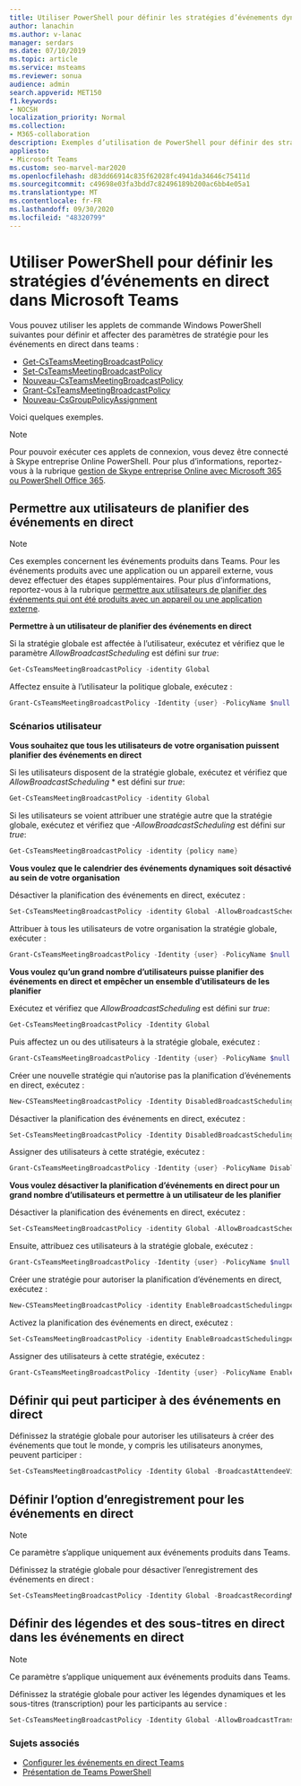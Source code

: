 ```yaml
---
title: Utiliser PowerShell pour définir les stratégies d’événements dynamiques
author: lanachin
ms.author: v-lanac
manager: serdars
ms.date: 07/10/2019
ms.topic: article
ms.service: msteams
ms.reviewer: sonua
audience: admin
search.appverid: MET150
f1.keywords:
- NOCSH
localization_priority: Normal
ms.collection:
- M365-collaboration
description: Exemples d’utilisation de PowerShell pour définir des stratégies dans teams pour contrôler les personnes qui peuvent contenir des événements en direct au sein de votre organisation et les fonctionnalités disponibles dans les événements.
appliesto:
- Microsoft Teams
ms.custom: seo-marvel-mar2020
ms.openlocfilehash: d83dd66914c835f62028fc4941da34646c75411d
ms.sourcegitcommit: c49698e03fa3bdd7c82496189b200ac6bb4e05a1
ms.translationtype: MT
ms.contentlocale: fr-FR
ms.lasthandoff: 09/30/2020
ms.locfileid: "48320799"
---
```

# <a name="use-powershell-to-set-live-events-policies-in-microsoft-teams"></a>Utiliser PowerShell pour définir les stratégies d’événements en direct dans Microsoft Teams

Vous pouvez utiliser les applets de commande Windows PowerShell suivantes pour définir et affecter des paramètres de stratégie pour les événements en direct dans teams : 
- [Get-CsTeamsMeetingBroadcastPolicy](https://docs.microsoft.com/powershell/module/skype/get-csteamsmeetingbroadcastpolicy?view=skype-ps)
- [Set-CsTeamsMeetingBroadcastPolicy](https://docs.microsoft.com/powershell/module/skype/set-csteamsmeetingbroadcastpolicy?view=skype-ps)
- [Nouveau-CsTeamsMeetingBroadcastPolicy](https://docs.microsoft.com/powershell/module/skype/get-csteamsmeetingbroadcastpolicy?view=skype-ps)
- [Grant-CsTeamsMeetingBroadcastPolicy](https://docs.microsoft.com/powershell/module/skype/grant-csteamsmeetingbroadcastpolicy?view=skype-ps)
- [Nouveau-CsGroupPolicyAssignment](https://docs.microsoft.com/powershell/module/teams/new-csgrouppolicyassignment?view=teams-ps)

Voici quelques exemples.

> [!NOTE]
> Pour pouvoir exécuter ces applets de connexion, vous devez être connecté à Skype entreprise Online PowerShell. Pour plus d’informations, reportez-vous à la rubrique [gestion de Skype entreprise Online avec Microsoft 365 ou PowerShell Office 365](https://docs.microsoft.com/office365/enterprise/powershell/manage-skype-for-business-online-with-office-365-powershell).

## <a name="allow-users-to-schedule-live-events"></a>Permettre aux utilisateurs de planifier des événements en direct 

> [!NOTE]
> Ces exemples concernent les événements produits dans Teams. Pour les événements produits avec une application ou un appareil externe, vous devez effectuer des étapes supplémentaires. Pour plus d’informations, reportez-vous à la rubrique [permettre aux utilisateurs de planifier des événements qui ont été produits avec un appareil ou une application externe](set-up-for-teams-live-events.md#enable-users-to-schedule-events-that-were-produced-with-an-external-app-or-device).

**Permettre à un utilisateur de planifier des événements en direct**

Si la stratégie globale est affectée à l’utilisateur, exécutez et vérifiez que le paramètre *AllowBroadcastScheduling* est défini sur *true*:
```PowerShell
Get-CsTeamsMeetingBroadcastPolicy -identity Global
```
Affectez ensuite à l’utilisateur la politique globale, exécutez :
```PowerShell
Grant-CsTeamsMeetingBroadcastPolicy -Identity {user} -PolicyName $null -Verbose
```

### <a name="user-scenarios"></a>Scénarios utilisateur
**Vous souhaitez que tous les utilisateurs de votre organisation puissent planifier des événements en direct**

Si les utilisateurs disposent de la stratégie globale, exécutez et vérifiez que *AllowBroadcastScheduling* * est défini sur *true*:
```PowerShell
Get-CsTeamsMeetingBroadcastPolicy -identity Global
```
Si les utilisateurs se voient attribuer une stratégie autre que la stratégie globale, exécutez et vérifiez que *-AllowBroadcastScheduling* est défini sur *true*:
```PowerShell
Get-CsTeamsMeetingBroadcastPolicy -identity {policy name}
```
**Vous voulez que le calendrier des événements dynamiques soit désactivé au sein de votre organisation**

Désactiver la planification des événements en direct, exécutez :
```PowerShell
Set-CsTeamsMeetingBroadcastPolicy -identity Global -AllowBroadcastScheduling $false
```
Attribuer à tous les utilisateurs de votre organisation la stratégie globale, exécuter :
```PowerShell
Grant-CsTeamsMeetingBroadcastPolicy -Identity {user} -PolicyName $null -Verbose
```

**Vous voulez qu’un grand nombre d’utilisateurs puisse planifier des événements en direct et empêcher un ensemble d’utilisateurs de les planifier**

Exécutez et vérifiez que *AllowBroadcastScheduling* est défini sur *true*:
```PowerShell
Get-CsTeamsMeetingBroadcastPolicy -Identity Global
```
Puis affectez un ou des utilisateurs à la stratégie globale, exécutez :
```PowerShell
Grant-CsTeamsMeetingBroadcastPolicy -Identity {user} -PolicyName $null -Verbose
```

Créer une nouvelle stratégie qui n’autorise pas la planification d’événements en direct, exécutez :
```PowerShell
New-CSTeamsMeetingBroadcastPolicy -Identity DisabledBroadcastSchedulingPolicy
```
Désactiver la planification des événements en direct, exécutez :
```PowerShell
Set-CsTeamsMeetingBroadcastPolicy -Identity DisabledBroadcastSchedulingPolicy -AllowBroadcastScheduling $false
```
Assigner des utilisateurs à cette stratégie, exécutez :
```PowerShell
Grant-CsTeamsMeetingBroadcastPolicy -Identity {user} -PolicyName DisabledBroadcastSchedulingPolicy -Verbose
```
**Vous voulez désactiver la planification d’événements en direct pour un grand nombre d’utilisateurs et permettre à un utilisateur de les planifier**

Désactiver la planification des événements en direct, exécutez :
```PowerShell
Set-CsTeamsMeetingBroadcastPolicy -identity Global -AllowBroadcastScheduling $false
```
Ensuite, attribuez ces utilisateurs à la stratégie globale, exécutez :
```PowerShell
Grant-CsTeamsMeetingBroadcastPolicy -Identity {user} -PolicyName $null -Verbose
```
Créer une stratégie pour autoriser la planification d’événements en direct, exécutez :
```PowerShell
New-CSTeamsMeetingBroadcastPolicy -identity EnableBroadcastSchedulingpolicy
```
Activez la planification des événements en direct, exécutez :
```PowerShell
Set-CsTeamsMeetingBroadcastPolicy -identity EnableBroadcastSchedulingpolicy -AllowBroadcastScheduling $true
```
Assigner des utilisateurs à cette stratégie, exécutez :
```PowerShell
Grant-CsTeamsMeetingBroadcastPolicy -Identity {user} -PolicyName EnableBroadcastSchedulingpolicy -Verbose
```
## <a name="set-who-can-join-live-events"></a>Définir qui peut participer à des événements en direct
 
Définissez la stratégie globale pour autoriser les utilisateurs à créer des événements que tout le monde, y compris les utilisateurs anonymes, peuvent participer :
```PowerShell
Set-CsTeamsMeetingBroadcastPolicy -Identity Global -BroadcastAttendeeVisibility Everyone  
```
## <a name="set-the-recording-option-for-live-events"></a>Définir l’option d’enregistrement pour les événements en direct
> [!NOTE]
> Ce paramètre s’applique uniquement aux événements produits dans Teams.

Définissez la stratégie globale pour désactiver l’enregistrement des événements en direct :
```PowerShell
Set-CsTeamsMeetingBroadcastPolicy -Identity Global -BroadcastRecordingMode AlwaysDisabled 
```
## <a name="set-live-captions-and-subtitles-in-live-events"></a>Définir des légendes et des sous-titres en direct dans les événements en direct
> [!NOTE]
> Ce paramètre s’applique uniquement aux événements produits dans Teams. 

Définissez la stratégie globale pour activer les légendes dynamiques et les sous-titres (transcription) pour les participants au service :
```PowerShell
Set-CsTeamsMeetingBroadcastPolicy -Identity Global -AllowBroadcastTranscription $true 
```

### <a name="related-topics"></a>Sujets associés
- [Configurer les événements en direct Teams](set-up-for-teams-live-events.md)
- [Présentation de Teams PowerShell](../teams-powershell-overview.md)

